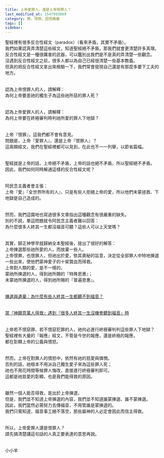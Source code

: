 ```yaml
---
title: 上帝愛罪人，還是上帝恨罪人？
last_modified_at: 1547993069
category: 罪、得救、因信稱義
tags: []
sidebar: 
---
```


<p>聖經裡有很多反合性經文（paradox）（看來矛盾，其實不矛盾）。<br/>我們如果認真弄清楚這些經文，知道聖經絕不矛盾，那我們就會更清楚許多真理。<br/><!--more-->反合性經文是一種很厲害的武器，可以鑑別出我們是不是真的弄清楚一些觀念。<br/>沒遇到反合性經文之前，很多人都以為自己已經很清楚一些基本教義。<br/>但真的把反合性經文拿出來檢驗一下，我們常會發現自己還是有那麼多要下工夫的地方。<br/><br/><br/>認為上帝恨罪人的人，請解釋：<br/>為何上帝要差祂的獨生子為這些祂所惡的罪人死？<br/><br/><br/>認為上帝愛罪人的人，請解釋：<br/>為何上帝要在終極審判時判祂所愛的罪人下地獄？<br/><br/><br/>上帝『恨罪』，這我們都不會有意見。<br/>問題是，上帝『愛罪人』，還是上帝『恨罪人』？<br/>這兩類經文，我們在聖經裡都可以見到，在此也不一一列舉，以節省篇幅。<br/><br/><br/>聖經就是上帝的話，上帝絕不矛盾，上帝的話也絕不矛盾，所以聖經絕不矛盾。<br/>因此，我們如何同時解通這樣的反合性經文呢？<br/><br/><br/>阿民念主義者會主張：<br/>上帝『愛』『全世界所有的人』，只是有些人拒絕上帝的愛，所以他們未蒙拯救、下地獄是自己造成的。<br/><br/><br/>然而，我們這園地也寫過很多文章指出這種觀念有很嚴重的缺失。<br/>別的不說，單這問題就令阿民念主義者難以回答：<br/>為什麼很多人終其一生都沒福音可聽？這些人可以上天堂嗎？<br/><br/><br/>其實，歸正神學早就歸納全本聖經後，提出了很好的解答：<br/>上帝揀選那些祂所愛的人，而放棄一些人。<br/>上帝恨罪，也恨罪人，但祂出於愛，依其奧秘的旨意，決定從全部罪人中特地揀選一些出來，使他們蒙神愛子的十架寶血而得救。<br/>上帝對人類的愛，是不一樣的，<br/>蒙祂所揀選的人，得到祂所賜的『特殊恩惠』；<br/>未蒙祂所揀選的人，得到祂所賜的『普遍恩惠』。<br/><br/><br/><a href="/posts/269193924">揀選與遺棄：為什麼有些人終其一生都聽不到福音？</a><br/><br/><br/><a href="/posts/269193928">當『神願意萬人得救』遇到『很多人終其一生沒機會聽到福音』時</a><br/><br/><br/>上帝若不恨惡罪、若不恨惡犯罪的人，祂何必進行終極審判判這些罪人下地獄？<br/>聖經裡有大量的『報應』經文，不管是今世的報應，還是終極的報應，<br/>都在彰顯上帝的公義與憤怒。<br/><br/><br/>然而，上帝在對罪人的憤怒中，依然有祂的慈愛與憐憫。<br/>否則的話，祂根本不用派自己獨生愛子來為這些罪人死；<br/>祂也不用花時間等候罪人悔改，直接進行終極審判即可。<br/>這都是祂慈愛的彰顯，也是我們能得救的原因。<br/><br/><br/>雖然一個人能否得救，是出於上帝揀選，<br/>但是，我們並不知道上帝揀選的內容，我們並不知道誰蒙揀選、誰不蒙揀選。<br/>因此，我們當然必需努力去傳福音，不用管誰是蒙揀選的。<br/>我們只需知道，福音事工絕不落空，那些屬神的人必定會因此而信主得救。<br/><br/><br/>所以，上帝愛罪人還是恨罪人？<br/>請先搞清楚講這句話的人真正要表達的意思再說。<br/><br/><br/>小小羊<br/></p>
